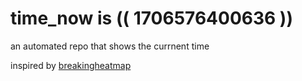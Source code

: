 # time_now is (( 1706576400636 ))

an automated repo that shows the currnent time

inspired by [breakingheatmap](https://github.com/breakingheatmap/breakingheatmap)